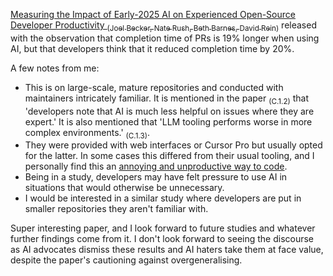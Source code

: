---
---

[Measuring the Impact of Early-2025 AI on Experienced Open-Source Developer Productivity <sub>(Joel Becker, Nate Rush, Beth Barnes, David Rein)</sub>](https://metr.org/Early_2025_AI_Experienced_OS_Devs_Study.pdf) released with the observation that completion time of PRs is 19% longer when using AI, but that developers think that it reduced completion time by 20%.

A few notes from me:

- This is on large-scale, mature repositories and conducted with maintainers intricately familiar. It is mentioned in the paper <sub>(C.1.2)</sub> that 'developers note that AI is much less helpful on issues where they are expert.' It is also mentioned that 'LLM tooling performs worse in more complex environments.' <sub>(C.1.3)</sub>.
- They were provided with web interfaces or Cursor Pro but usually opted for the latter. In some cases this differed from their usual tooling, and I personally find this an [annoying and unproductive way to code](/posts/ai-usage#coding).
- Being in a study, developers may have felt pressure to use AI in situations that would otherwise be unnecessary.
- I would be interested in a similar study where developers are put in smaller repositories they aren't familiar with.

Super interesting paper, and I look forward to future studies and whatever further findings come from it. I don't look forward to seeing the discourse as AI advocates dismiss these results and AI haters take them at face value, despite the paper's cautioning against overgeneralising.
